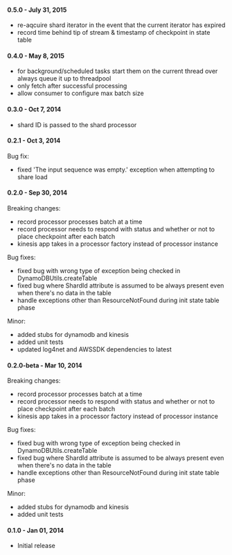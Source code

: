 #### 0.5.0 - July 31, 2015
- re-aqcuire shard iterator in the event that the current iterator has expired
- record time behind tip of stream & timestamp of checkpoint in state table

#### 0.4.0 - May 8, 2015
- for background/scheduled tasks start them on the current thread over always queue it up to threadpool
- only fetch after successful processing
- allow consumer to configure max batch size

#### 0.3.0 - Oct 7, 2014
- shard ID is passed to the shard processor

#### 0.2.1 - Oct 3, 2014
Bug fix:
- fixed 'The input sequence was empty.' exception when attempting to share load

#### 0.2.0 - Sep 30, 2014
Breaking changes:
- record processor processes batch at a time
- record processor needs to respond with status and whether or not to place checkpoint after each batch
- kinesis app takes in a processor factory instead of processor instance

Bug fixes:
- fixed bug with wrong type of exception being checked in DynamoDBUtils.createTable
- fixed bug where ShardId attribute is assumed to be always present even when there's no data in the table
- handle exceptions other than ResourceNotFound during init state table phase

Minor:
- added stubs for dynamodb and kinesis
- added unit tests
- updated log4net and AWSSDK dependencies to latest

#### 0.2.0-beta - Mar 10, 2014
Breaking changes:
- record processor processes batch at a time
- record processor needs to respond with status and whether or not to place checkpoint after each batch
- kinesis app takes in a processor factory instead of processor instance

Bug fixes:
- fixed bug with wrong type of exception being checked in DynamoDBUtils.createTable
- fixed bug where ShardId attribute is assumed to be always present even when there's no data in the table
- handle exceptions other than ResourceNotFound during init state table phase

Minor:
- added stubs for dynamodb and kinesis
- added unit tests

#### 0.1.0 - Jan 01, 2014
* Initial release